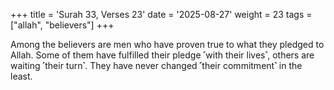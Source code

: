 +++
title = 'Surah 33, Verses 23'
date = '2025-08-27'
weight = 23
tags = ["allah", "believers"]
+++

Among the believers are men who have proven true to what they pledged to Allah. Some of them have fulfilled their pledge ˹with their lives˺, others are waiting ˹their turn˺. They have never changed ˹their commitment˺ in the least.